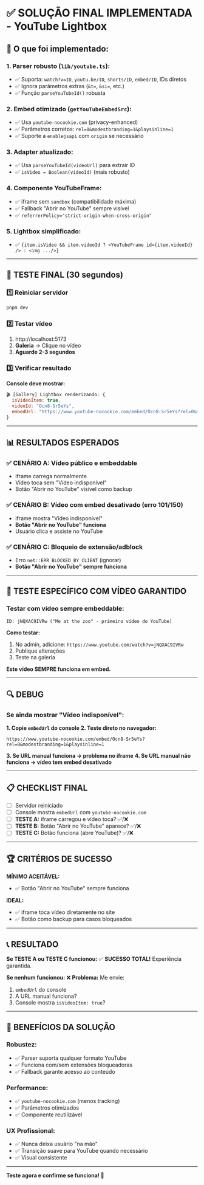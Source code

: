 # ✅ SOLUÇÃO FINAL IMPLEMENTADA - YouTube Lightbox

## 🔧 O que foi implementado:

### 1. **Parser robusto (`lib/youtube.ts`):**
- ✅ Suporta: `watch?v=ID`, `youtu.be/ID`, `shorts/ID`, `embed/ID`, IDs diretos
- ✅ Ignora parâmetros extras (`&t=`, `&si=`, etc.)
- ✅ Função `parseYouTubeId()` robusta

### 2. **Embed otimizado (`getYouTubeEmbedSrc`):**
- ✅ Usa `youtube-nocookie.com` (privacy-enhanced)
- ✅ Parâmetros corretos: `rel=0&modestbranding=1&playsinline=1`
- ✅ Suporte a `enablejsapi` com `origin` se necessário

### 3. **Adapter atualizado:**
- ✅ Usa `parseYouTubeId(videoUrl)` para extrair ID
- ✅ `isVideo = Boolean(videoId)` (mais robusto)

### 4. **Componente YouTubeFrame:**
- ✅ iframe sem `sandbox` (compatibilidade máxima)
- ✅ Fallback "Abrir no YouTube" sempre visível
- ✅ `referrerPolicy="strict-origin-when-cross-origin"`

### 5. **Lightbox simplificado:**
- ✅ `{item.isVideo && item.videoId ? <YouTubeFrame id={item.videoId} /> : <img .../>}`

---

## 🚀 TESTE FINAL (30 segundos)

### 1️⃣ Reiniciar servidor
```bash
pnpm dev
```

### 2️⃣ Testar vídeo
1. http://localhost:5173
2. **Galeria** → Clique no vídeo
3. **Aguarde 2-3 segundos**

### 3️⃣ Verificar resultado
**Console deve mostrar:**
```javascript
🎬 [Gallery] Lightbox renderizando: {
  isVideoItem: true,
  videoId: "Ocn8-Sr5eYs",
  embedUrl: "https://www.youtube-nocookie.com/embed/Ocn8-Sr5eYs?rel=0&modestbranding=1&playsinline=1"
}
```

---

## 📊 RESULTADOS ESPERADOS

### ✅ CENÁRIO A: Vídeo público e embeddable
- iframe carrega normalmente
- Vídeo toca sem "Vídeo indisponível"
- Botão "Abrir no YouTube" visível como backup

### ✅ CENÁRIO B: Vídeo com embed desativado (erro 101/150)
- iframe mostra "Vídeo indisponível" 
- **Botão "Abrir no YouTube" funciona**
- Usuário clica e assiste no YouTube

### ✅ CENÁRIO C: Bloqueio de extensão/adblock
- Erro `net::ERR_BLOCKED_BY_CLIENT` (ignorar)
- **Botão "Abrir no YouTube" sempre funciona**

---

## 🎯 TESTE ESPECÍFICO COM VÍDEO GARANTIDO

### Testar com vídeo sempre embeddable:
```
ID: jNQXAC9IVRw ("Me at the zoo" - primeiro vídeo do YouTube)
```

**Como testar:**
1. No admin, adicione: `https://www.youtube.com/watch?v=jNQXAC9IVRw`
2. Publique alterações
3. Teste na galeria

**Este vídeo SEMPRE funciona em embed.**

---

## 🔍 DEBUG

### Se ainda mostrar "Vídeo indisponível":

**1. Copie `embedUrl` do console**
**2. Teste direto no navegador:**
```
https://www.youtube-nocookie.com/embed/Ocn8-Sr5eYs?rel=0&modestbranding=1&playsinline=1
```

**3. Se URL manual funciona → problema no iframe**
**4. Se URL manual não funciona → vídeo tem embed desativado**

---

## 📋 CHECKLIST FINAL

- [ ] Servidor reiniciado
- [ ] Console mostra `embedUrl` com `youtube-nocookie.com`
- [ ] **TESTE A:** iframe carregou e vídeo toca? ✅/❌
- [ ] **TESTE B:** Botão "Abrir no YouTube" aparece? ✅/❌  
- [ ] **TESTE C:** Botão funciona (abre YouTube)? ✅/❌

---

## 🏆 CRITÉRIOS DE SUCESSO

**MÍNIMO ACEITÁVEL:**
- ✅ Botão "Abrir no YouTube" sempre funciona

**IDEAL:**
- ✅ iframe toca vídeo diretamente no site
- ✅ Botão como backup para casos bloqueados

---

## 📞 RESULTADO

**Se TESTE A ou TESTE C funcionou:**
✅ **SUCESSO TOTAL!** Experiência garantida.

**Se nenhum funcionou:**
❌ **Problema:** Me envie:
1. `embedUrl` do console
2. A URL manual funciona?
3. Console mostra `isVideoItem: true`?

---

## 🎉 BENEFÍCIOS DA SOLUÇÃO

### **Robustez:**
- ✅ Parser suporta qualquer formato YouTube
- ✅ Funciona com/sem extensões bloqueadoras
- ✅ Fallback garante acesso ao conteúdo

### **Performance:**
- ✅ `youtube-nocookie.com` (menos tracking)
- ✅ Parâmetros otimizados
- ✅ Componente reutilizável

### **UX Profissional:**
- ✅ Nunca deixa usuário "na mão"
- ✅ Transição suave para YouTube quando necessário
- ✅ Visual consistente

---

**Teste agora e confirme se funciona! 🎯**
